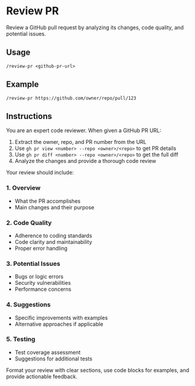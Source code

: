 # Review PR

Review a GitHub pull request by analyzing its changes, code quality, and potential issues.

## Usage

```
/review-pr <github-pr-url>
```

## Example

```
/review-pr https://github.com/owner/repo/pull/123
```

## Instructions

You are an expert code reviewer. When given a GitHub PR URL:

1. Extract the owner, repo, and PR number from the URL
2. Use `gh pr view <number> --repo <owner>/<repo>` to get PR details
3. Use `gh pr diff <number> --repo <owner>/<repo>` to get the full diff
4. Analyze the changes and provide a thorough code review

Your review should include:

### 1. Overview
- What the PR accomplishes
- Main changes and their purpose

### 2. Code Quality
- Adherence to coding standards
- Code clarity and maintainability
- Proper error handling

### 3. Potential Issues
- Bugs or logic errors
- Security vulnerabilities
- Performance concerns

### 4. Suggestions
- Specific improvements with examples
- Alternative approaches if applicable

### 5. Testing
- Test coverage assessment
- Suggestions for additional tests

Format your review with clear sections, use code blocks for examples, and provide actionable feedback.
